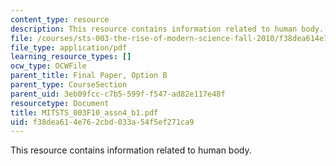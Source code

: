 ```yaml
---
content_type: resource
description: This resource contains information related to human body.
file: /courses/sts-003-the-rise-of-modern-science-fall-2010/f38dea614e762cbd033a54f5ef271ca9_MITSTS_003F10_assn4_b1.pdf
file_type: application/pdf
learning_resource_types: []
ocw_type: OCWFile
parent_title: Final Paper, Option B
parent_type: CourseSection
parent_uid: 3eb09fcc-c7b5-599f-f547-ad82e117e48f
resourcetype: Document
title: MITSTS_003F10_assn4_b1.pdf
uid: f38dea61-4e76-2cbd-033a-54f5ef271ca9
---
```

This resource contains information related to human body.


